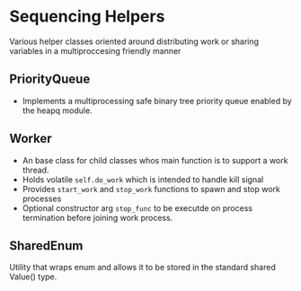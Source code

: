 # Sequencing Helpers
Various helper classes oriented around distributing work or sharing variables in a multiproccesing friendly manner

## PriorityQueue
* Implements a multiprocessing safe binary tree priority queue enabled by the heapq module.


## Worker
* An base class for child classes whos main function is to support a work thread.
* Holds volatile `self.do_work` which is intended to handle kill signal
* Provides `start_work` and `stop_work` functions to spawn and stop work processes 
* Optional constructor arg `stop_func` to be executde on process termination before joining work process.

## SharedEnum
Utility that wraps enum and allows it to be stored in the standard shared Value() type.
